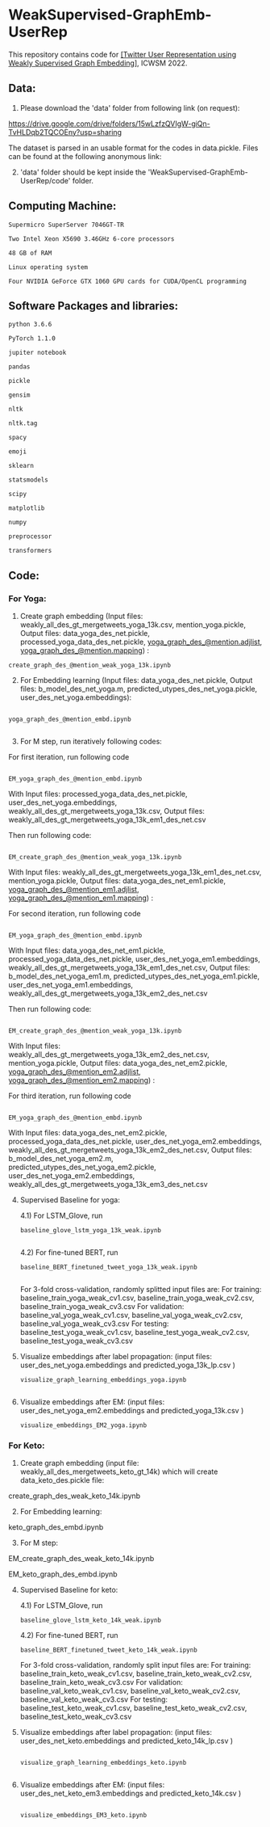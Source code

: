 # WeakSupervised-GraphEmb-UserRep

This repository contains code for [[Twitter User Representation using Weakly Supervised Graph Embedding]](https://arxiv.org/pdf/2108.08988.pdf), ICWSM 2022.

## Data:

1. Please download the 'data' folder from following link (on request):

https://drive.google.com/drive/folders/15wLzfzQVIgW-giQn-TvHLDqb2TQCOEny?usp=sharing

The dataset is parsed in an usable format for the codes in data.pickle. Files can be found at the following anonymous link:

2. 'data' folder should be kept inside the 'WeakSupervised-GraphEmb-UserRep/code' folder. 


## Computing Machine:

```
Supermicro SuperServer 7046GT-TR

Two Intel Xeon X5690 3.46GHz 6-core processors

48 GB of RAM

Linux operating system

Four NVIDIA GeForce GTX 1060 GPU cards for CUDA/OpenCL programming

```

## Software Packages and libraries:

```
python 3.6.6

PyTorch 1.1.0

jupiter notebook

pandas

pickle

gensim

nltk

nltk.tag

spacy

emoji

sklearn

statsmodels

scipy

matplotlib

numpy

preprocessor

transformers

```

## Code: 

### For Yoga:

1. Create graph embedding (Input files: weakly_all_des_gt_mergetweets_yoga_13k.csv, mention_yoga.pickle,  Output files: data_yoga_des_net.pickle, processed_yoga_data_des_net.pickle, yoga_graph_des_@mention.adjlist, yoga_graph_des_@mention.mapping) :

```
create_graph_des_@mention_weak_yoga_13k.ipynb 

```

2. For Embedding learning (Input files: data_yoga_des_net.pickle, Output files: b_model_des_net_yoga.m, predicted_utypes_des_net_yoga.pickle, user_des_net_yoga.embeddings): 


```

yoga_graph_des_@mention_embd.ipynb


```

3. For M step, run iteratively following codes: 


For first iteration, run following code

```

EM_yoga_graph_des_@mention_embd.ipynb

```

With Input files: processed_yoga_data_des_net.pickle, user_des_net_yoga.embeddings, weakly_all_des_gt_mergetweets_yoga_13k.csv, Output files: weakly_all_des_gt_mergetweets_yoga_13k_em1_des_net.csv


Then run following code:

```

EM_create_graph_des_@mention_weak_yoga_13k.ipynb

```

With Input files: weakly_all_des_gt_mergetweets_yoga_13k_em1_des_net.csv, mention_yoga.pickle,  Output files: data_yoga_des_net_em1.pickle, yoga_graph_des_@mention_em1.adjlist, yoga_graph_des_@mention_em1.mapping) :



For second iteration, run following code

```

EM_yoga_graph_des_@mention_embd.ipynb

```

With Input files: data_yoga_des_net_em1.pickle, processed_yoga_data_des_net.pickle, user_des_net_yoga_em1.embeddings, weakly_all_des_gt_mergetweets_yoga_13k_em1_des_net.csv, Output files: b_model_des_net_yoga_em1.m, predicted_utypes_des_net_yoga_em1.pickle, user_des_net_yoga_em1.embeddings, weakly_all_des_gt_mergetweets_yoga_13k_em2_des_net.csv


Then run following code:

```

EM_create_graph_des_@mention_weak_yoga_13k.ipynb

```

With Input files: weakly_all_des_gt_mergetweets_yoga_13k_em2_des_net.csv, mention_yoga.pickle,  Output files: data_yoga_des_net_em2.pickle, yoga_graph_des_@mention_em2.adjlist, yoga_graph_des_@mention_em2.mapping) :



For third iteration, run following code

```

EM_yoga_graph_des_@mention_embd.ipynb

```

With Input files: data_yoga_des_net_em2.pickle, processed_yoga_data_des_net.pickle, user_des_net_yoga_em2.embeddings, weakly_all_des_gt_mergetweets_yoga_13k_em2_des_net.csv, Output files: b_model_des_net_yoga_em2.m, predicted_utypes_des_net_yoga_em2.pickle, user_des_net_yoga_em2.embeddings, weakly_all_des_gt_mergetweets_yoga_13k_em3_des_net.csv


4. Supervised Baseline for yoga: 

   4.1) For LSTM_Glove, run 
	
	```
	baseline_glove_lstm_yoga_13k_weak.ipynb


	```

   4.2) For fine-tuned BERT, run 


	```
	baseline_BERT_finetuned_tweet_yoga_13k_weak.ipynb

	
	```

   For 3-fold cross-validation, randomly splitted input files are:
   For training: baseline_train_yoga_weak_cv1.csv, baseline_train_yoga_weak_cv2.csv, baseline_train_yoga_weak_cv3.csv
   For validation: baseline_val_yoga_weak_cv1.csv, baseline_val_yoga_weak_cv2.csv, baseline_val_yoga_weak_cv3.csv
   For testing: baseline_test_yoga_weak_cv1.csv, baseline_test_yoga_weak_cv2.csv, baseline_test_yoga_weak_cv3.csv
	

5. Visualize embeddings after label propagation: (input files: user_des_net_yoga.embeddings and predicted_yoga_13k_lp.csv )
	
	
	```
	visualize_graph_learning_embeddings_yoga.ipynb
	

	```
6. Visualize embeddings after EM: (input files: user_des_net_yoga_em2.embeddings and predicted_yoga_13k.csv )
	
	
	```
	visualize_embeddings_EM2_yoga.ipynb
	
	```



### For Keto:

1. Create graph embedding (input file: weakly_all_des_mergetweets_keto_gt_14k) which will create data_keto_des.pickle file:

create_graph_des_weak_keto_14k.ipynb



2.  For Embedding learning:

keto_graph_des_embd.ipynb


3. For M step:

EM_create_graph_des_weak_keto_14k.ipynb

EM_keto_graph_des_embd.ipynb


4. Supervised Baseline for keto:

   4.1) For LSTM_Glove, run 

	```
	baseline_glove_lstm_keto_14k_weak.ipynb

	```

   4.2) For fine-tuned BERT, run 

	```
	baseline_BERT_finetuned_tweet_keto_14k_weak.ipynb

	```

   For 3-fold cross-validation, randomly split input files are:
   For training: baseline_train_keto_weak_cv1.csv, baseline_train_keto_weak_cv2.csv, baseline_train_keto_weak_cv3.csv
   For validation: baseline_val_keto_weak_cv1.csv, baseline_val_keto_weak_cv2.csv, baseline_val_keto_weak_cv3.csv
   For testing: baseline_test_keto_weak_cv1.csv, baseline_test_keto_weak_cv2.csv, baseline_test_keto_weak_cv3.csv



5. Visualize embeddings after label propagation: (input files: user_des_net_keto.embeddings and predicted_keto_14k_lp.csv )
	
	
	```
	
	visualize_graph_learning_embeddings_keto.ipynb


	```
	

6. Visualize embeddings after EM: (input files: user_des_net_keto_em3.embeddings and predicted_keto_14k.csv )


	```
	
	visualize_embeddings_EM3_keto.ipynb


	```


